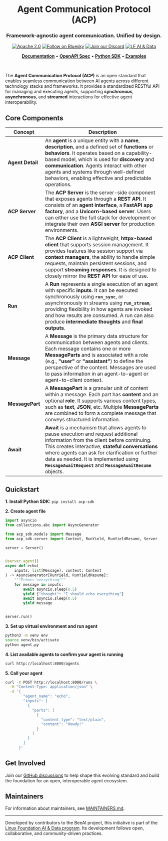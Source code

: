<h1 align="center">
  Agent Communication Protocol (ACP)
</h1>
<h3 align="center">Framework-agnostic agent communication. Unified by design.</h3>

<div align="center">

[![Apache 2.0](https://img.shields.io/badge/Apache%202.0-License-EA7826?style=flat-square&logo=apache&logoColor=white)](https://github.com/i-am-bee/beeai-framework?tab=Apache-2.0-1-ov-file#readme)
[![Follow on Bluesky](https://img.shields.io/badge/Follow%20on%20Bluesky-0285FF?style=flat-square&logo=bluesky&logoColor=white)](https://bsky.app/profile/beeaiagents.bsky.social)
[![Join our Discord](https://img.shields.io/badge/Join%20our%20Discord-7289DA?style=flat-square&logo=discord&logoColor=white)](https://discord.com/invite/NradeA6ZNF)
[![LF AI & Data](https://img.shields.io/badge/LF%20AI%20%26%20Data-0072C6?style=flat-square&logo=linuxfoundation&logoColor=white)](https://lfaidata.foundation/projects/)

</div>

<p align="center">
  <strong><a href="https://ibm.biz/agentcommunicationprotocol">Documentation</a></strong> •
  <strong><a href="https://github.com/i-am-bee/beeai-platform/blob/main/docs/acp/spec/openapi.yaml">OpenAPI Spec</a></strong> •
  <strong><a href="https://github.com/i-am-bee/acp/blob/main/python">Python SDK</a></strong> •
  <strong><a href="https://github.com/i-am-bee/acp/tree/main/examples">Examples</a></strong>
</p>

<br>

The **Agent Communication Protocol (ACP)** is an open standard that enables seamless communication between AI agents across different technology stacks and frameworks. It provides a standardized RESTful API for managing and executing agents, supporting **synchronous**, **asynchronous**, and **streamed** interactions for effective agent interoperability.

## Core Components

| **Concept**      | **Description** |
|------------------|-----------------|
| **Agent Detail** | An **agent** is a unique entity with a **name**, **description**, and a defined set of **functions** or **behaviors**. It operates based on a capability-based model, which is used for **discovery** and **communication**. Agents interact with other agents and systems through well-defined behaviors, enabling effective and predictable operations. |
| **ACP Server**   | The **ACP Server** is the server-side component that exposes agents through a **REST API**. It consists of an **agent interface**, a **FastAPI app factory**, and a **Uvicorn-based server**. Users can either use the full stack for development or integrate their own **ASGI server** for production environments. |
| **ACP Client**   | The **ACP Client** is a lightweight, **httpx-based client** that supports session management. It provides features like session support via **context managers**, the ability to handle simple requests, maintain persistent sessions, and support **streaming responses**. It is designed to closely mirror the **REST API** for ease of use. |
| **Run**          | A **Run** represents a single execution of an agent with specific **inputs**. It can be executed synchronously using **`run_sync`**, or asynchronously in streams using **`run_stream`**, providing flexibility in how agents are invoked and how results are consumed. A run can also produce **intermediate thoughts** and **final outputs**. |
| **Message**      | A **Message** is the primary data structure for communication between agents and clients. Each message contains one or more **MessageParts** and is associated with a role (e.g., **"user"** or **"assistant"**) to define the perspective of the content. Messages are used to pass information in an agent-to-agent or agent-to-client context. |
| **MessagePart**  | A **MessagePart** is a granular unit of content within a message. Each part has **content** and an optional **role**. It supports various content types, such as **text**, **JSON**, etc. Multiple **MessageParts** are combined to form a complete message that conveys structured information. |
| **Await**        | **Await** is a mechanism that allows agents to pause execution and request additional information from the client before continuing. This creates interactive, **stateful conversations** where agents can ask for clarification or further data as needed. It is implemented using **`MessageAwaitRequest`** and **`MessageAwaitResume`** objects. |

## Quickstart

**1. Install Python SDK:** `pip install acp-sdk`

**2. Create agent file**
```python agent.py
import asyncio
from collections.abc import AsyncGenerator

from acp_sdk.models import Message
from acp_sdk.server import Context, RunYield, RunYieldResume, Server

server = Server()


@server.agent()
async def echo(
    inputs: list[Message], context: Context
) -> AsyncGenerator[RunYield, RunYieldResume]:
    """Echoes everything"""
    for message in inputs:
        await asyncio.sleep(0.5)
        yield {"thought": "I should echo everything"}
        await asyncio.sleep(0.5)
        yield message


server.run()
```

**3. Set up virtual environment and run agent**
```bash
python3 -m venv env
source venv/bin/activate
python agent.py
```

**4. List available agents to confirm your agent is running**
```bash
curl http://localhost:8000/agents
```

**5. Call your agent**
```bash
curl -X POST http://localhost:8000/runs \
  -H "Content-Type: application/json" \
  -d '{
        "agent_name": "echo",
        "inputs": [
          {
            "parts": [
              {
                "content_type": "text/plain",
                "content": "Howdy!"
              }
            ]
          }
        ]
      }'
```

## Get Involved

Join our [GitHub discussions](https://github.com/orgs/i-am-bee/discussions) to help shape this evolving standard and build the foundation for an open, interoperable agent ecosystem.

## Maintainers

For information about maintainers, see [MAINTAINERS.md](./MAINTAINERS.md).

---

Developed by contributors to the BeeAI project, this initiative is part of the [Linux Foundation AI & Data program](https://lfaidata.foundation/projects/). Its development follows open, collaborative, and community-driven practices.

